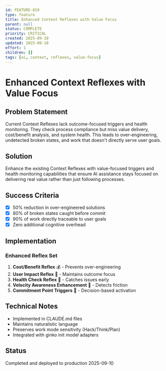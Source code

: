 ```yaml
---
id: FEATURE-019
type: feature
title: Enhanced Context Reflexes with Value Focus
parent: null
status: COMPLETE
priority: CRITICAL
created: 2025-09-10
updated: 2025-09-10
effort: 1
children: []
tags: [ai, context, reflexes, value-focus]
---
```


# Enhanced Context Reflexes with Value Focus

## Problem Statement
Current Context Reflexes lack outcome-focused triggers and health monitoring. They check process compliance but miss value delivery, cost/benefit analysis, and system health. This leads to over-engineering, undetected broken states, and work that doesn't directly serve user goals.

## Solution
Enhance the existing Context Reflexes with value-focused triggers and health monitoring capabilities that ensure AI assistance stays focused on delivering real value rather than just following processes.

## Success Criteria
- [x] 50% reduction in over-engineered solutions
- [x] 80% of broken states caught before commit
- [x] 90% of work directly traceable to user goals
- [x] Zero additional cognitive overhead

## Implementation
### Enhanced Reflex Set
1. **Cost/Benefit Reflex** 💰 - Prevents over-engineering
2. **User Impact Reflex** 👤 - Maintains outcome focus
3. **Health Check Reflex** 🏥 - Catches issues early
4. **Velocity Awareness Enhancement** 🚄 - Detects friction
5. **Commitment Point Triggers** 🎯 - Decision-based activation

## Technical Notes
- Implemented in CLAUDE.md files
- Maintains naturalistic language
- Preserves work mode sensitivity (Hack/Think/Plan)
- Integrated with ginko init model adapters

## Status
Completed and deployed to production 2025-09-10